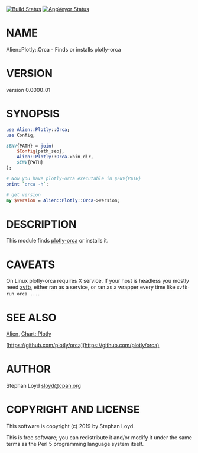 [![Build Status](https://travis-ci.org/stphnlyd/perl5-Alien-Plotly-Orca.svg?branch=master)](https://travis-ci.org/stphnlyd/perl5-Alien-Plotly-Orca)
[![AppVeyor Status](https://ci.appveyor.com/api/projects/status/github/stphnlyd/perl5-Alien-Plotly-Orca?branch=master&svg=true)](https://ci.appveyor.com/project/stphnlyd/perl5-Alien-Plotly-Orca)

# NAME

Alien::Plotly::Orca - Finds or installs plotly-orca

# VERSION

version 0.0000\_01

# SYNOPSIS

```perl
use Alien::Plotly::Orca;
use Config;

$ENV{PATH} = join(
    $Config{path_sep},
    Alien::Plotly::Orca->bin_dir,
    $ENV{PATH}
);

# Now you have plotly-orca executable in $ENV{PATH}
print `orca -h`;

# get version
my $version = Alien::Plotly::Orca->version;
```

# DESCRIPTION

This module finds [plotly-orca](https://github.com/plotly/orca) or
installs it.

# CAVEATS

On Linux plotly-orca requires X service. If your host is headless you
mostly need [xvfb](https://en.wikipedia.org/wiki/Xvfb), either ran as a
service, or ran as a wrapper every time like `xvfb-run orca ...`.

# SEE ALSO

[Alien](https://metacpan.org/pod/Alien), 
[Chart::Plotly](https://metacpan.org/pod/Chart::Plotly)

[https://github.com/plotly/orca](https://github.com/plotly/orca)

# AUTHOR

Stephan Loyd <sloyd@cpan.org>

# COPYRIGHT AND LICENSE

This software is copyright (c) 2019 by Stephan Loyd.

This is free software; you can redistribute it and/or modify it under
the same terms as the Perl 5 programming language system itself.
